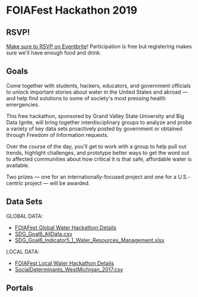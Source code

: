 # FOIAFest Hackathon 2019

## RSVP!

[Make sure to RSVP on Eventbrite](https://www.eventbrite.com/e/foiafest-hackathon-2019-tickets-75730783813)! Participation is free but registering makes sure we'll have enough food and drink.

## Goals

Come together with students, hackers, educators, and government officials to unlock important stories about water in the United States and abroad — and help find solutions to some of society's most pressing health emergencies.

This free hackathon, sponsored by Grand Valley State University and Big Data Ignite, will bring together interdisciplinary groups to analyze and probe a variety of key data sets proactively posted by government or obtained through Freedom of Information requests.

Over the course of the day, you'll get to work with a group to help pull out trends, highlight challenges, and prototype better ways to get the word out to affected communities about how critical it is that safe, affordable water is available.

Two prizes — one for an internationally-focused project and one for a U.S.-centric project — will be awarded.

## Data Sets

GLOBAL DATA:
* [FOIAFest Global Water Hackathon Details](https://github.com/MuckRock/FOIAFest-Hackathon-2019/blob/master/data/FOIAFest%20Global%20Water%20Hackathon%20Details.pdf)
* [SDG_Goal6_AllData.csv](https://github.com/MuckRock/FOIAFest-Hackathon-2019/blob/master/data/SDG_Goal6_AllData.csv)
* [SDG_Goal6_Indicator5_1_Water_Resources_Management.xlsx](https://github.com/MuckRock/FOIAFest-Hackathon-2019/raw/master/data/SDG_Goal6_Indicator5_1_Water_Resources_Management.xlsx)

LOCAL DATA:
* [FOIAFest Local Water Hackathon Details](https://github.com/MuckRock/FOIAFest-Hackathon-2019/blob/master/data/FOIAFest%20Local%20Water%20Hackathon%20Details.pdf)
* [SocialDeterminants_WestMichigan_2017.csv](https://github.com/MuckRock/FOIAFest-Hackathon-2019/blob/master/data/SocialDeterminants_WestMichigan_2017.csv)

## Portals

